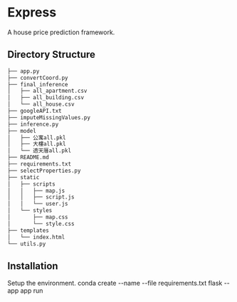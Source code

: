 # Express
A house price prediction framework.

## Directory Structure
``` Bash
├── app.py
├── convertCoord.py
├── final_inference
│   ├── all_apartment.csv
│   ├── all_building.csv
│   └── all_house.csv
├── googleAPI.txt
├── imputeMissingValues.py
├── inference.py
├── model
│   ├── 公寓all.pkl
│   ├── 大樓all.pkl
│   └── 透天厝all.pkl
├── README.md
├── requirements.txt
├── selectProperties.py
├── static
│   ├── scripts
│   │   ├── map.js
│   │   ├── script.js
│   │   └── user.js
│   └── styles
│       ├── map.css
│       └── style.css
├── templates
│   └── index.html
└── utils.py
```

## Installation
Setup the environment.
    conda create --name <env> --file requirements.txt
flask --app app run
